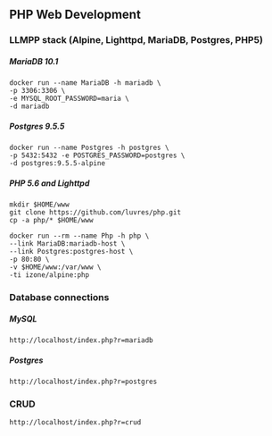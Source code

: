 ## PHP Web Development
### LLMPP stack (Alpine, Lighttpd, MariaDB, Postgres, PHP5)
##### MariaDB 10.1
```
docker run --name MariaDB -h mariadb \
-p 3306:3306 \
-e MYSQL_ROOT_PASSWORD=maria \
-d mariadb
```
##### Postgres 9.5.5
```
docker run --name Postgres -h postgres \
-p 5432:5432 -e POSTGRES_PASSWORD=postgres \
-d postgres:9.5.5-alpine
```
##### PHP 5.6 and Lighttpd
```
mkdir $HOME/www
git clone https://github.com/luvres/php.git
cp -a php/* $HOME/www

docker run --rm --name Php -h php \
--link MariaDB:mariadb-host \
--link Postgres:postgres-host \
-p 80:80 \
-v $HOME/www:/var/www \
-ti izone/alpine:php
```

### Database connections
##### MySQL
```
http://localhost/index.php?r=mariadb
```
##### Postgres
```
http://localhost/index.php?r=postgres
```

### CRUD
```
http://localhost/index.php?r=crud
```
